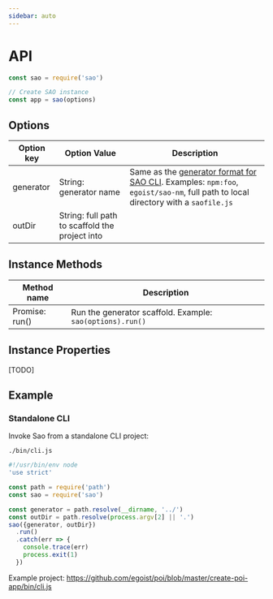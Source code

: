 ```yaml
---
sidebar: auto
---
```


# API

```js
const sao = require('sao')

// Create SAO instance
const app = sao(options)
```

## Options

| Option key | Option Value | Description |
| ---------- | ------------ | ----------- |
| generator | String: generator name | Same as the [generator format for SAO CLI](https://saojs.org/guide/getting-started.html#using-generators). Examples: `npm:foo`, `egoist/sao-nm`, full path to local directory with a `saofile.js`|
| outDir | String: full path to scaffold the project into ||


## Instance Methods

| Method name | Description |
| ---------- | ------------ |
| Promise: run() | Run the generator scaffold. Example: `sao(options).run()`|


## Instance Properties

[TODO]

## Example

### Standalone CLI

Invoke Sao from a standalone CLI project:

`./bin/cli.js`

```js
#!/usr/bin/env node
'use strict'

const path = require('path')
const sao = require('sao')

const generator = path.resolve(__dirname, '../')
const outDir = path.resolve(process.argv[2] || '.')
sao({generator, outDir})
  .run()
  .catch(err => {
    console.trace(err)
    process.exit(1)
  })
```

Example project: https://github.com/egoist/poi/blob/master/create-poi-app/bin/cli.js
